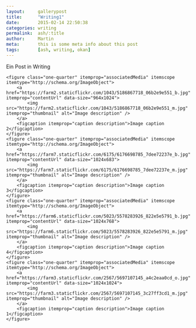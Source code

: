 ```yaml
---
layout:     gallerypost
title:      "Writing1"
date:       2015-02-14 22:50:38
categories: writing
permalink:  ash/:title
author:     Martin
meta:       this is some meta info about this post
tags:       [ash, writing, okan]
---
```


Ein Post in Writing

<div class="gallery" itemscope itemtype="http://schema.org/ImageGallery">

    <figure class="one-quarter" itemprop="associatedMedia" itemscope itemtype="http://schema.org/ImageObject">
        <a href="https://farm2.staticflickr.com/1043/5186867718_06b2e9e551_b.jpg" itemprop="contentUrl" data-size="964x1024">
            <img src="https://farm2.staticflickr.com/1043/5186867718_06b2e9e551_m.jpg" itemprop="thumbnail" alt="Image description" />
        </a>
        <figcaption itemprop="caption description">Image caption 2</figcaption>
    </figure>
    <figure class="one-quarter" itemprop="associatedMedia" itemscope itemtype="http://schema.org/ImageObject">
        <a href="https://farm7.staticflickr.com/6175/6176698785_7dee72237e_b.jpg" itemprop="contentUrl" data-size="1024x683">
            <img src="https://farm7.staticflickr.com/6175/6176698785_7dee72237e_m.jpg" itemprop="thumbnail" alt="Image description" />
        </a>
        <figcaption itemprop="caption description">Image caption 3</figcaption>
    </figure>
    <figure class="one-quarter" itemprop="associatedMedia" itemscope itemtype="http://schema.org/ImageObject">
        <a href="https://farm6.staticflickr.com/5023/5578283926_822e5e5791_b.jpg" itemprop="contentUrl" data-size="1024x768">
            <img src="https://farm6.staticflickr.com/5023/5578283926_822e5e5791_m.jpg" itemprop="thumbnail" alt="Image description" />
        </a>
        <figcaption itemprop="caption description">Image caption 4</figcaption>
    </figure>
    <figure class="one-quarter" itemprop="associatedMedia" itemscope itemtype="http://schema.org/ImageObject">
        <a href="https://farm3.staticflickr.com/2567/5697107145_a4c2eaa0cd_o.jpg" itemprop="contentUrl" data-size="1024x1024">
            <img src="https://farm3.staticflickr.com/2567/5697107145_3c27ff3cd1_m.jpg" itemprop="thumbnail" alt="Image description" />
        </a>
        <figcaption itemprop="caption description">Image caption 1</figcaption>
    </figure>
</div>